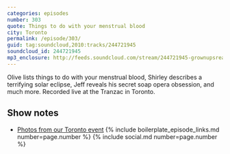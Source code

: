 ```yaml
---
categories: episodes
number: 303
quote: Things to do with your menstrual blood
city: Toronto
permalink: /episode/303/
guid: tag:soundcloud,2010:tracks/244721945
soundcloud_id: 244721945
mp3_enclosure: http://feeds.soundcloud.com/stream/244721945-grownupsreadthingstheywroteaskids-s3e03.mp3
---
```


Olive lists things to do with your menstrual blood, Shirley describes a terrifying solar eclipse, Jeff reveals his secret soap opera obsession, and much more. Recorded live at the Tranzac in Toronto.

## Show notes
- [Photos from our Toronto event](https://goo.gl/2C3UHK)
{% include boilerplate_episode_links.md number=page.number %}
{% include social.md number=page.number %}